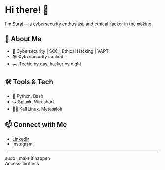 # Hi there! 👋

I'm Suraj — a cybersecurity enthusiast, and ethical hacker in the making. 

## 🚀 About Me
- 🔐 Cybersecurity | SOC | Ethical Hacking | VAPT
- 📚 Cybersecurity student
- 🏎️ Techie by day, hacker by night

## 🛠️ Tools & Tech
- 🐍 Python, Bash
- 🔍 Splunk, Wireshark
- 🏴‍☠️ Kali Linux, Metasploit

## 📫 Connect with Me
- [LinkedIn](your-linkedin-url)
- [Instagram](your-instagram-url)

---

sudo : make it happen  
Access: limitless

